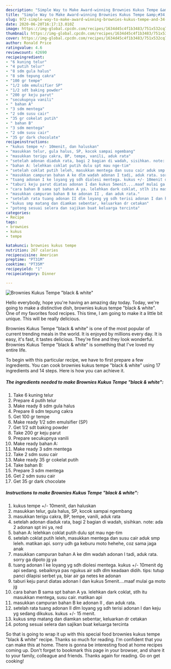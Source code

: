 ```yaml
---
description: "Simple Way to Make Award-winning Brownies Kukus Tempe &amp;#34;black &amp;amp; white&amp;#34;"
title: "Simple Way to Make Award-winning Brownies Kukus Tempe &amp;#34;black &amp;amp; white&amp;#34;"
slug: 972-simple-way-to-make-award-winning-brownies-kukus-tempe-and-34-black-and-amp-white-and-34
date: 2020-06-20T16:17:13.010Z
image: https://img-global.cpcdn.com/recipes/1634d45c4f1b3483/751x532cq70/brownies-kukus-tempe-black-white-foto-resep-utama.jpg
thumbnail: https://img-global.cpcdn.com/recipes/1634d45c4f1b3483/751x532cq70/brownies-kukus-tempe-black-white-foto-resep-utama.jpg
cover: https://img-global.cpcdn.com/recipes/1634d45c4f1b3483/751x532cq70/brownies-kukus-tempe-black-white-foto-resep-utama.jpg
author: Ronald Price
ratingvalue: 4.6
reviewcount: 42690
recipeingredient:
- "6 kuning telur"
- "4 putih telur"
- "8 sdm gula halus"
- "8 sdm tepung cakra"
- "100 gr tempe"
- "1/2 sdm emulsifier SP"
- "1/2 sdt baking powder"
- "200 gr keju parut"
- "secukupnya vanili"
- " bahan A"
- "3 sdm mentega"
- "2 sdm susu cair"
- "35 gr cokelat putih"
- " bahan B"
- "3 sdm mentega"
- "2 sdm susu cair"
- "35 gr dark chocolate"
recipeinstructions:
- "kukus tempe +/- 10menit, dan haluskan"
- "masukkan telur, gula halus, SP, kocok sampai ngembang"
- "masukkan terigu cakra, BP, tempe, vanili, aduk rata"
- "setelah adonan diaduk rata, bagi 2 bagian di wadah, sisihkan. note: ada 2 adonan spt ini ya, red"
- "bahan A: lelehkan coklat putih dulu spt mau nge-tim"
- "setelah coklat putih leleh, masukkan mentega dan susu cair aduk smp leleh. matikan api. sorry udh ga keburu moto hehehe, coz sama jaga anak"
- "masukkan campuran bahan A ke dlm wadah adonan I tadi, aduk rata. sorry ga dipoto jg ya"
- "tuang adonan I ke loyang yg sdh diolesi mentega. kukus +/- 10menit dg api sedang. sebaiknya pas ngukus air sdh dlm keadaan didih. tips: tutup panci dilapisi serbet ya, biar air ga netes ke adonan"
- "taburi keju parut diatas adonan I dan kukus 5menit....maaf mulai ga moto jg"
- "cara bahan B sama spt bahan A ya. lelehkan dark coklat, stlh itu masukkan mentega, susu cair. matikan api"
- "masukkan campuran bahan B ke adonan II , dan aduk rata."
- "setelah rata tuang adonan II dlm loyang yg sdh terisi adonan I dan keju yg sedang dikukus. kukus +/- 15 menit."
- "kukus smp matang dan diamkan sebentar, keluarkan dr cetakan"
- "potong sesuai selera dan sajikan buat keluarga tercinta"
categories:
- Recipe
tags:
- brownies
- kukus
- tempe

katakunci: brownies kukus tempe 
nutrition: 267 calories
recipecuisine: American
preptime: "PT31M"
cooktime: "PT35M"
recipeyield: "1"
recipecategory: Dinner

---
```



![Brownies Kukus Tempe &#34;black &amp; white&#34;](https://img-global.cpcdn.com/recipes/1634d45c4f1b3483/751x532cq70/brownies-kukus-tempe-black-white-foto-resep-utama.jpg)

Hello everybody, hope you're having an amazing day today. Today, we're going to make a distinctive dish, brownies kukus tempe &#34;black &amp; white&#34;. One of my favorites food recipes. This time, I am going to make it a little bit unique. This will be really delicious.



Brownies Kukus Tempe &#34;black &amp; white&#34; is one of the most popular of current trending meals in the world. It is enjoyed by millions every day. It is easy, it's fast, it tastes delicious. They're fine and they look wonderful. Brownies Kukus Tempe &#34;black &amp; white&#34; is something that I've loved my entire life.


To begin with this particular recipe, we have to first prepare a few ingredients. You can cook brownies kukus tempe &#34;black &amp; white&#34; using 17 ingredients and 14 steps. Here is how you can achieve it.

<!--inarticleads1-->

##### The ingredients needed to make Brownies Kukus Tempe &#34;black &amp; white&#34;:

1. Take 6 kuning telur
1. Prepare 4 putih telur
1. Make ready 8 sdm gula halus
1. Prepare 8 sdm tepung cakra
1. Get 100 gr tempe
1. Make ready 1/2 sdm emulsifier (SP)
1. Get 1/2 sdt baking powder
1. Take 200 gr keju parut
1. Prepare secukupnya vanili
1. Make ready  bahan A:
1. Make ready 3 sdm mentega
1. Take 2 sdm susu cair
1. Make ready 35 gr cokelat putih
1. Take  bahan B:
1. Prepare 3 sdm mentega
1. Get 2 sdm susu cair
1. Get 35 gr dark chocolate




<!--inarticleads2-->

##### Instructions to make Brownies Kukus Tempe &#34;black &amp; white&#34;:

1. kukus tempe +/- 10menit, dan haluskan
1. masukkan telur, gula halus, SP, kocok sampai ngembang
1. masukkan terigu cakra, BP, tempe, vanili, aduk rata
1. setelah adonan diaduk rata, bagi 2 bagian di wadah, sisihkan. note: ada 2 adonan spt ini ya, red
1. bahan A: lelehkan coklat putih dulu spt mau nge-tim
1. setelah coklat putih leleh, masukkan mentega dan susu cair aduk smp leleh. matikan api. sorry udh ga keburu moto hehehe, coz sama jaga anak
1. masukkan campuran bahan A ke dlm wadah adonan I tadi, aduk rata. sorry ga dipoto jg ya
1. tuang adonan I ke loyang yg sdh diolesi mentega. kukus +/- 10menit dg api sedang. sebaiknya pas ngukus air sdh dlm keadaan didih. tips: tutup panci dilapisi serbet ya, biar air ga netes ke adonan
1. taburi keju parut diatas adonan I dan kukus 5menit....maaf mulai ga moto jg
1. cara bahan B sama spt bahan A ya. lelehkan dark coklat, stlh itu masukkan mentega, susu cair. matikan api
1. masukkan campuran bahan B ke adonan II , dan aduk rata.
1. setelah rata tuang adonan II dlm loyang yg sdh terisi adonan I dan keju yg sedang dikukus. kukus +/- 15 menit.
1. kukus smp matang dan diamkan sebentar, keluarkan dr cetakan
1. potong sesuai selera dan sajikan buat keluarga tercinta




So that is going to wrap it up with this special food brownies kukus tempe &#34;black &amp; white&#34; recipe. Thanks so much for reading. I'm confident that you can make this at home. There is gonna be interesting food at home recipes coming up. Don't forget to bookmark this page in your browser, and share it to your family, colleague and friends. Thanks again for reading. Go on get cooking!
